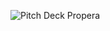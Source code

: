 ![Pitch Deck Propera](https://github.com/user-attachments/assets/bbad84e2-7afb-48a1-b945-0bf3fae13854)
